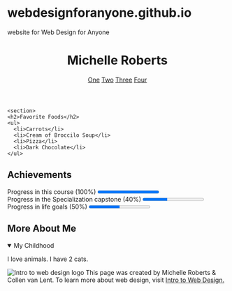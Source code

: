 # webdesignforanyone.github.io
website for Web Design for Anyone
<!DOCTYPE html>

<head>
    <meta charset="UTF-8">
  <meta name="author" content="Nitin Bobade">
  <title>Michelle Roberts</title>
</head>

<body>
   <header>
    <h1>Michelle Roberts</h1>
    <nav>
      <a href="http://www.coursera.org" target="_blank">One</a>
      <a href="https://www.edx.org/" target="_blank">Two</a>
      <a href="https://www.udacity.com/" target="_blank">Three</a>
      <a href="https://codepen.io/ni3bobade/" target="_blank">Four</a>
    </nav>
  </header>

    <section>
    <h2>Favorite Foods</h2>
    <ul>
      <li>Carrots</li>
      <li>Cream of Broccilo Soup</li>
      <li>Pizza</li>
      <li>Dark Chocolate</li>
    </ul>
  </section>

   <section>
    <h2>Achievements</h2>
    <p>Progress in this course (100%)
      <progress value="1"></progress><br> Progress in the Specialization capstone (40%)
      <progress value="40" max="100"></progress><br> Progress in life goals (50%)
      <progress value="50" max="100"></progress>
    </p>
  </section>

   <section>
    <h2>More About Me</h2>
    <details open>
      <summary>My Childhood</summary>
      <p>I love animals. I have 2 cats. </p>
    </details>
  </section>

  <!-- 9. Best/proper way to create a footer that has an image, paragraph, and link. Be careful, that paragraph includes a special entity -->
  <footer>
    <p>
      <img src="http://www.intro-webdesign.com/images/newlogo.png" alt="Intro to web design logo"> This page was created by Michelle Roberts  &amp; Collen van Lent. To learn more about web design, visit <a href="http://www.intro-webdesign.com/">Intro to Web Design.</a>
    </p>
  </footer>

</body>

</html>
